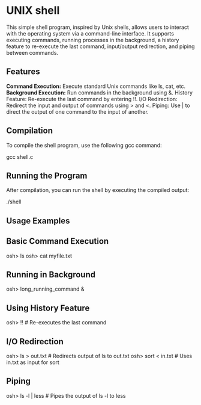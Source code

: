 # UNIX shell

This simple shell program, inspired by Unix shells, allows users to interact with the operating system via a command-line interface. It supports executing commands, running processes in the background, a history feature to re-execute the last command, input/output redirection, and piping between commands.

## **Features**

**Command Execution:** Execute standard Unix commands like ls, cat, etc.
**Background Execution:** Run commands in the background using &.
History Feature: Re-execute the last command by entering !!.
I/O Redirection: Redirect the input and output of commands using > and <.
Piping: Use | to direct the output of one command to the input of another.

## **Compilation**

To compile the shell program, use the following gcc command:

gcc shell.c

## **Running the Program**

After compilation, you can run the shell by executing the compiled output:

./shell

## **Usage Examples**

## **Basic Command Execution**

osh> ls
osh> cat myfile.txt

## **Running in Background**

osh> long_running_command &

## **Using History Feature**

osh> !!  # Re-executes the last command

## **I/O Redirection**

osh> ls > out.txt  # Redirects output of ls to out.txt
osh> sort < in.txt  # Uses in.txt as input for sort

## **Piping**

osh> ls -l | less  # Pipes the output of ls -l to less

